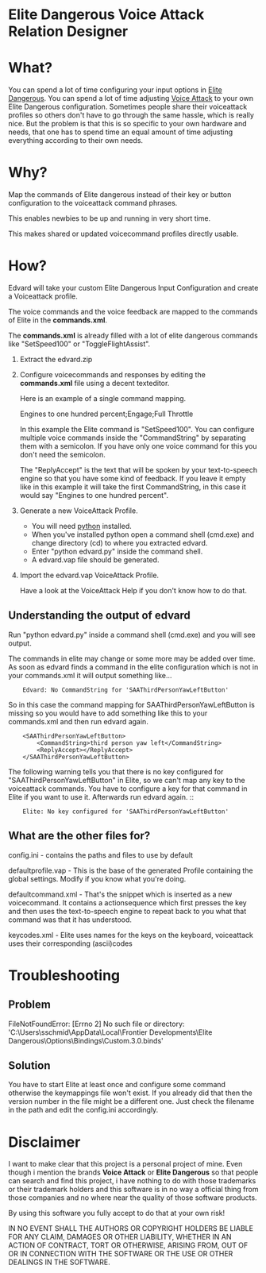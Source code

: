 

Elite Dangerous Voice Attack Relation Designer
==============================================


What?
=====
You can spend a lot of time configuring your input options in [Elite Dangerous](https://www.elitedangerous.com/).
You can spend a lot of time adjusting [Voice Attack](http://www.voiceattack.com/)  to your own Elite Dangerous configuration.
Sometimes people share their voiceattack profiles so others don't have to go through the same hassle, which is really nice.
But the problem is that this is so specific to your own hardware and needs, that one has to spend time an equal amount of time adjusting everything according to their own needs.


Why?
====

Map the commands of Elite dangerous instead of their key or button configuration to the voiceattack command phrases.

This enables newbies to be up and running in very short time.

This makes shared or updated voicecommand profiles directly usable.


How?
====

Edvard will take your custom Elite Dangerous Input Configuration and create a Voiceattack profile.

The voice commands and the voice feedback are mapped to the commands of Elite in the **commands.xml**.

The **commands.xml** is already filled with a lot of elite dangerous commands like "SetSpeed100" or "ToggleFlightAssist".

1.   Extract the edvard.zip 
2.   Configure voicecommands and responses by editing the **commands.xml** file using a decent texteditor.

     Here is an example of a single command mapping.   

        <SetSpeed100>
            <CommandString>Engines to one hundred percent;Engage;Full Throttle</CommandString>
            <ReplyAccept></ReplyAccept>
        </SetSpeed100>

     In this example the Elite command is "SetSpeed100".
     You can configure multiple voice commands inside the "CommandString" by separating them with a semicolon.
     If you have only one voice command for this you don't need the semicolon.
     
     The "ReplyAccept" is the text that will be spoken by your text-to-speech engine so that you have some kind of feedback.
     If you leave it empty like in this example it will take the first CommandString, in this case it would say "Engines to one hundred percent".


2. Generate a new VoiceAttack Profile.
    
    - You will need [python](https://www.python.org/downloads/) installed.
    - When you've installed python open a command shell (cmd.exe) and change directory (cd) to where you extracted edvard.
    - Enter "python edvard.py" inside the command shell.
    - A edvard.vap file should be generated.

3. Import the edvard.vap VoiceAttack Profile.
    
    Have a look at the VoiceAttack Help if you don't know how to do that.

Understanding the output of edvard
----------------------------------
Run "python edvard.py" inside a command shell (cmd.exe) and you will see output.

The commands in elite may change or some more may be added over time.
As soon as edvard finds a command in the elite configuration which is not in your commands.xml it will output something like...

        Edvard: No CommandString for 'SAAThirdPersonYawLeftButton'

So in this case the command mapping for SAAThirdPersonYawLeftButton is missing so you would have to add something like this to your commands.xml and then run edvard again.

        <SAAThirdPersonYawLeftButton>
            <CommandString>third person yaw left</CommandString>
            <ReplyAccept></ReplyAccept>
        </SAAThirdPersonYawLeftButton>

The following warning tells you that there is no key configured for "SAAThirdPersonYawLeftButton" in Elite, so we can't map any key to the voiceattack commands. You have to configure a key for that command in Elite if you want to use it. Afterwards run edvard again.
    ::

        Elite: No key configured for 'SAAThirdPersonYawLeftButton'


What are the other files for?
-----------------------------

config.ini - contains the paths and files to use by default

defaultprofile.vap - This is the base of the generated Profile containing the global settings. Modify if you know what you're doing.

defaultcommand.xml - That's the snippet which is inserted as a new voicecommand. It contains a actionsequence which first presses the key and then uses the text-to-speech engine to repeat back to you what that command was that it has understood.

keycodes.xml - Elite uses names for the keys on the keyboard, voiceattack uses their corresponding (ascii)codes 

Troubleshooting
===============

Problem
-------
FileNotFoundError: [Errno 2] No such file or directory: 'C:\\Users\\sschmid\\AppData\\Local\\Frontier Developments\\Elite Dangerous\\Options\\Bindings\\Custom.3.0.binds'

Solution
--------
You have to start Elite at least once and configure some command otherwise the keymappings file won't exist.
If you already did that then the version number in the file might be a different one. Just check the filename in the path and edit the config.ini accordingly.




Disclaimer
==========

I want to make clear that this project is a personal project of mine. Even though i mention the brands **Voice Attack** or **Elite Dangerous** so that people can search and find this project, i have nothing to do with those trademarks or their trademark holders and this software is in no way a official thing from those companies and no where near the quality of those software products.

By using this software you fully accept to do that at your own risk!

IN NO EVENT SHALL THE AUTHORS OR COPYRIGHT HOLDERS BE LIABLE FOR ANY CLAIM, DAMAGES OR OTHER LIABILITY, WHETHER IN AN ACTION OF CONTRACT, TORT OR OTHERWISE, ARISING FROM, OUT OF OR IN CONNECTION WITH THE SOFTWARE OR THE USE OR OTHER DEALINGS IN THE SOFTWARE.

